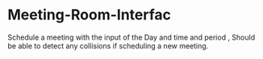 # Meeting-Room-Interfac
Schedule a meeting with the input of the Day and time and period , Should be able to detect any collisions if scheduling a new meeting.
